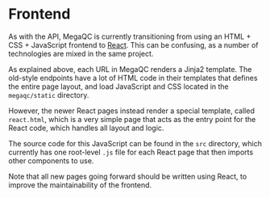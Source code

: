 # Frontend
As with the API, MegaQC is currently transitioning from using an HTML + CSS + JavaScript 
frontend to [React](https://reactjs.org/). This can be confusing, as a number of 
technologies are mixed in the same project.

As explained above, each URL in MegaQC renders a Jinja2 template. The old-style
endpoints have a lot of HTML code in their templates that defines the entire page layout,
and load JavaScript and CSS located in the `megaqc/static` directory.

However, the newer React pages instead render a special template, called `react.html`,
which is a very simple page that acts as the entry point for the React code, which handles
all layout and logic.

The source code for this JavaScript can be found in the `src` directory, which currently
has one root-level `.js` file for each React page that then imports other components
to use.

Note that all new pages going forward should be written using React, to improve the
maintainability of the frontend.
